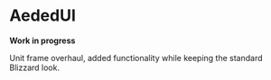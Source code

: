 # AededUI

**Work in progress**

Unit frame overhaul, added functionality while keeping the standard Blizzard look.

